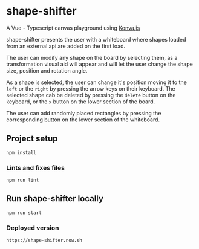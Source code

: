# shape-shifter

A Vue - Typescript canvas playground using [Konva.js](https://konvajs.org)

shape-shifter presents the user with a whiteboard where shapes loaded from an external api are added on the first load.

The user can modify any shape on the board by selecting them, as a transformation visual aid will appear and will let the user change the shape size, position and rotation angle.

As a shape is selected, the user can change it's position moving it to the `left` or the `right` by pressing the arrow keys on their keyboard. The selected shape cab be deleted by pressing the `delete` button on the keyboard, or the `x` button on the lower section of the board.

The user can add randomly placed rectangles by pressing the corresponding button on the lower section of the whiteboard. 

## Project setup
```
npm install
```

### Lints and fixes files
```
npm run lint
```

## Run shape-shifter locally
```
npm run start
```

### Deployed version
```
https://shape-shifter.now.sh
```
